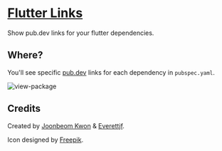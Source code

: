 # [Flutter Links](https://marketplace.visualstudio.com/items?itemName=djbkwon.flutter-dependencies)

Show pub.dev links for your flutter dependencies.

## Where?

You'll see specific [pub.dev](https://www.pub.dev) links for each dependency in `pubspec.yaml`.

![view-package](https://djbkwon.github.io/flutter-links/img/view-package.png)

## Credits

Created by [Joonbeom Kwon](https://github.com/danieljbk) & [Everettjf](https://github.com/everettjf).

Icon designed by [Freepik](https://www.flaticon.com/authors/freepik).
